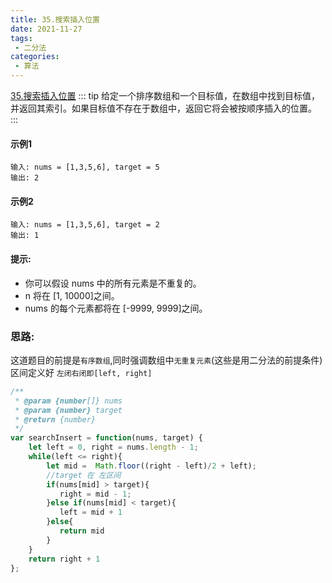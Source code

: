 ```yaml
---
title: 35.搜索插入位置
date: 2021-11-27
tags:
 - 二分法
categories: 
 - 算法
---
```


[35.搜索插入位置](https://leetcode-cn.com/problems/search-insert-position/)
::: tip 
给定一个排序数组和一个目标值，在数组中找到目标值，并返回其索引。如果目标值不存在于数组中，返回它将会被按顺序插入的位置。
:::

#### 示例1
```
输入: nums = [1,3,5,6], target = 5
输出: 2
```

#### 示例2
```
输入: nums = [1,3,5,6], target = 2
输出: 1
```
#### 提示:
- 你可以假设 nums 中的所有元素是不重复的。
- n 将在 [1, 10000]之间。
- nums 的每个元素都将在 [-9999, 9999]之间。

### 思路: 
这道题目的前提是`有序数组`,同时强调数组中`无重复元素`(这些是用二分法的前提条件)
区间定义好 `左闭右闭即[left, right]`

``` js
/**
 * @param {number[]} nums
 * @param {number} target
 * @return {number}
 */
var searchInsert = function(nums, target) {
    let left = 0, right = nums.length - 1;
    while(left <= right){
        let mid =  Math.floor((right - left)/2 + left);
        //target 在 左区间
        if(nums[mid] > target){
           right = mid - 1;
        }else if(nums[mid] < target){
           left = mid + 1
        }else{
           return mid
        }
    }
    return right + 1
};
```

